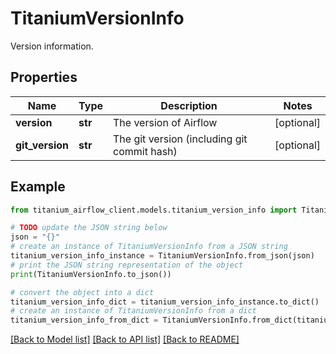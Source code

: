# TitaniumVersionInfo

Version information.

## Properties

Name | Type | Description | Notes
------------ | ------------- | ------------- | -------------
**version** | **str** | The version of Airflow | [optional] 
**git_version** | **str** | The git version (including git commit hash) | [optional] 

## Example

```python
from titanium_airflow_client.models.titanium_version_info import TitaniumVersionInfo

# TODO update the JSON string below
json = "{}"
# create an instance of TitaniumVersionInfo from a JSON string
titanium_version_info_instance = TitaniumVersionInfo.from_json(json)
# print the JSON string representation of the object
print(TitaniumVersionInfo.to_json())

# convert the object into a dict
titanium_version_info_dict = titanium_version_info_instance.to_dict()
# create an instance of TitaniumVersionInfo from a dict
titanium_version_info_from_dict = TitaniumVersionInfo.from_dict(titanium_version_info_dict)
```
[[Back to Model list]](../README.md#documentation-for-models) [[Back to API list]](../README.md#documentation-for-api-endpoints) [[Back to README]](../README.md)


